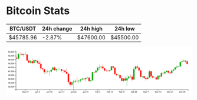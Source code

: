 # Bitcoin Stats

BTC/USDT|24h change|24h high|24h low|
|---|---|---|---|
|$45785.96|-2.87%|$47600.00|$45500.00|

<img src="./chart.svg">
